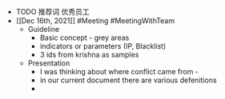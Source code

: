 - TODO 推荐词 优秀员工
- [[Dec 16th, 2021]] #Meeting #MeetingWithTeam
	- Guideline
		- Basic concept - grey areas
		- indicators or parameters (IP, Blacklist)
		- 3 ids from krishna as samples
	- Presentation
		- I was thinking about where conflict came from -
		- in our current document there are various defenitions
		-
